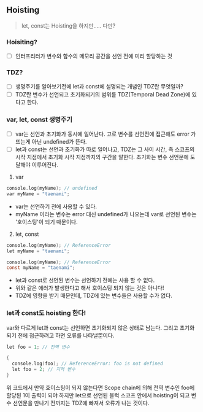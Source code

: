 
## Hoisting

> let, const는 Hoisting을 하지만..... 다만?

### Hoisiting?
- [ ] 인터프리터가 변수와 함수의 메모리 공간을 선언 전에 미리 할당하는 것

### TDZ?
- [ ] 생명주기를 알아보기전에 let과 const에 설명되는 개념인 TDZ란 무엇일까?
- [ ] TDZ란 변수가 선언되고 초기화되기의 범위를 TDZ(Temporal Dead Zone)에 있다고 한다.

### var, let, const 생명주기
- [ ] var는 선언과 초기화가 동시에 일어난다. 고로 변수를 선언전에 접근해도 error 가 뜨는게 아닌 undefined가 뜬다.
- [ ] let과 const는 선언과 초기화가 따로 일어나고, TDZ는 그 사이 시간, 즉 스코프의 시작 지점에서 초기화 시작 지점까지의 구간을 말한다. 초기화는 변수 선언문에 도달해야 이루어진다.

1) var
```c
console.log(myName); // undefined
var myName = "taenami";
```
- var는 선언하기 전에 사용할 수 있다.
- myName 이라는 변수는 error 대신 undefined가 나오는데 var로 선언된 변수는 '호이스팅'이 되기 때문이다.

2) let, const
```c
console.log(myName); // ReferenceError
let myName = "taenami";
```
```c
console.log(myName); // ReferenceError
const myName = "taenami";
```
- let과 const로 선언된 변수는 선언하기 전에는 사용 할 수 없다.
- 위와 같은 에러가 발생한다고 해서 호이스팅 되지 않는 것은 아니다!
- TDZ에 영향을 받기 때문인데, TDZ에 있는 변수들은 사용할 수가 없다.

### let과 const도 hoisting 한다!
var와 다르게 let과 const는 선언하면 초기화되지 않은 상태로 남는다. 그리고 초기화 되기 전에 접근하려고 하면 오류를 나타낼뿐이다.
```c
let foo = 1; // 전역 변수

{
  console.log(foo); // ReferenceError: foo is not defined
  let foo = 2; // 지역 변수
}
```
위 코드에서 만약 호이스팅이 되지 않는다면 Scope chain에 의해 전역 변수인 foo에 할당된 1이 출력이 되야 하지만 let으로 선언된 블럭 스코프 안에서 hoisting이 되고
변수 선언문을 만나기 전까지는 TDZ에 빠져서 오류가 나는 것이다.
